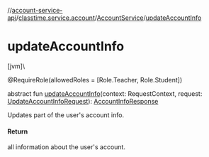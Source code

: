 //[account-service-api](../../../index.md)/[classtime.service.account](../index.md)/[AccountService](index.md)/[updateAccountInfo](update-account-info.md)

# updateAccountInfo

[jvm]\

@RequireRole(allowedRoles = [Role.Teacher, Role.Student])

abstract fun [updateAccountInfo](update-account-info.md)(context: RequestContext, request: [UpdateAccountInfoRequest](../-update-account-info-request/index.md)): [AccountInfoResponse](../-account-info-response/index.md)

Updates part of the user's account info.

#### Return

all information about the user's account.

